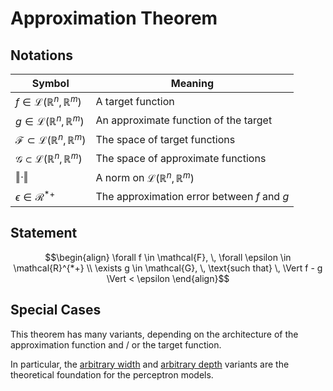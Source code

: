 # Approximation Theorem

## Notations

| Symbol                                                                    | Meaning                                                                           |
| ------------------------------------------------------------------------- | --------------------------------------------------------------------------------- |
| $f \in \mathcal{L}(\mathbb{R}^{n}, \mathbb{R}^{m})$                       | A target function                                                                 |
| $g \in \mathcal{L}(\mathbb{R}^{n}, \mathbb{R}^{m})$                       | An approximate function of the target                                             |
| $\mathcal{F} \subset \mathcal{L}(\mathbb{R}^{n}, \mathbb{R}^{m})$         | The space of target functions                                                     |
| $\mathcal{G} \subset \mathcal{L}(\mathbb{R}^{n}, \mathbb{R}^{m})$         | The space of approximate functions                                                |
| $\Vert \cdot \Vert$                                                       | A norm on $\mathcal{L}(\mathbb{R}^{n}, \mathbb{R}^{m})$                           |
| $\epsilon \in \mathcal{R}^{*+}$                                           | The approximation error between $f$ and $g$                                       |

## Statement

$$\begin{align}
\forall f \in \mathcal{F}, \, \forall \epsilon \in \mathcal{R}^{*+} \\
\exists g \in \mathcal{G}, \, \text{such that} \, \Vert f - g \Vert < \epsilon
\end{align}$$

## Special Cases

This theorem has many variants, depending on the architecture of the approximation function and / or the target function.

In particular, the [arbitrary width](arbitrary-width.md) and [arbitrary depth](arbitrary-depth.md) variants are the theoretical foundation for the perceptron models.
